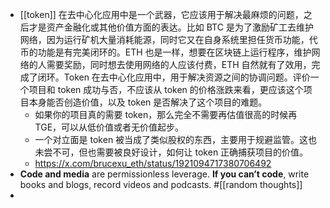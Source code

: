 - [[token]] 在去中心化应用中是一个武器，它应该用于解决最麻烦的问题，之后才是资产金融化或其他价值方面的表达。比如 BTC 是为了激励矿工去维护网络，因为运行矿机大量消耗能源，同时它又在自身系统里担任货币功能，代币的功能是有完美闭环的。ETH 也是一样，想要在区块链上运行程序，维护网络的人需要奖励，同时想去使用网络的人应该付费，ETH 自然就有了效用，完成了闭环。Token 在去中心化应用中，用于解决资源之间的协调问题。评价一个项目和 token 成功与否，不应该从 token 的价格涨跌来看，更应该这个项目本身能否创造价值，以及 token 是否解决了这个项目的难题。
	- 如果你的项目真的需要 token，那么完全不需要再估值很高的时候再 TGE，可以从低价值或者无价值起步。
	- 一个对立面是 token 被当成了类似股权的东西，主要用于规避监管。这也未尝不可，但也需要被良好设计，如何让 token 正确捕获项目的价值。
	- https://x.com/brucexu_eth/status/1921094717380706492
- **Code and media** are permissionless leverage.
   **If you can’t code**, write books and blogs, record videos and podcasts. #[[random thoughts]]
-